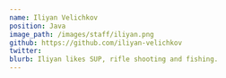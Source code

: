 ```yaml
---
name: Iliyan Velichkov
position: Java
image_path: /images/staff/iliyan.png
github: https://github.com/iliyan-velichkov
twitter: 
blurb: Iliyan likes SUP, rifle shooting and fishing.
---
```


